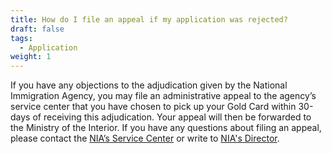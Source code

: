 ```yaml
---
title: How do I file an appeal if my application was rejected?
draft: false
tags:
  - Application
weight: 1
---
```

If you have any objections to the adjudication given by the National Immigration Agency, you may file an administrative appeal to the agency’s service center that you have chosen to pick up your Gold Card within 30-days of receiving this adjudication. Your appeal will then be forwarded to the Ministry of the Interior. If you have any questions about filing an appeal, please contact the [NIA’s Service Center](https://www.immigration.gov.tw/5475/5478/141386/127061/127076/ " to NIA’s Service Center page") or write to [NIA's Director](https://bossmail.immigration.gov.tw/mail-box/mailindexEN.jsp " to NIA's Director website page").